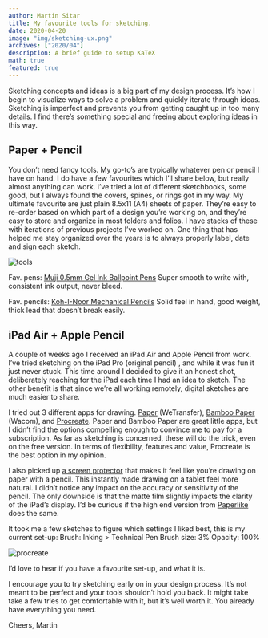 ```yaml
---
author: Martin Sitar
title: My favourite tools for sketching.
date: 2020-04-20
image: "img/sketching-ux.png"
archives: ["2020/04"]
description: A brief guide to setup KaTeX
math: true
featured: true
---
```


Sketching concepts and ideas is a big part of my design process. It’s how I begin to visualize ways to solve a problem and quickly iterate through ideas. Sketching is imperfect and prevents you from getting caught up in too many details. I find there’s something special and freeing about exploring ideas in this way.

## Paper + Pencil
You don’t need fancy tools. My go-to’s are typically whatever pen or pencil I have on hand. I do have a few favourites which I’ll share below, but really almost anything can work. I’ve tried a lot of different sketchbooks, some good, but I always found the covers, spines, or rings got in my way. My ultimate favourite are just plain 8.5x11 (A4) sheets of paper. They’re easy to re-order based on which part of a design you’re working on, and they’re easy to store and organize in most folders and folios. I have stacks of these with iterations of previous projects I’ve worked on.  One thing that has helped me stay organized over the years is to always properly label, date and sign each sketch. 

![tools](/img/sketching/607e28af3fe3506c9bc18227_IMG-4940.JPG)

Fav. pens: [Muji 0.5mm Gel Ink Ballpoint Pens](https://amzn.to/3aalgOz)
Super smooth to write with, consistent ink output, never bleed. 

Fav. pencils: [Koh-I-Noor Mechanical Pencils](https://amzn.to/3smNax1)
Solid feel in hand, good weight, thick lead that doesn’t break easily. 


## iPad Air + Apple Pencil
A couple of weeks ago I received an iPad Air and Apple Pencil from work. I’ve tried sketching on the iPad Pro (original pencil) , and while it was fun it just never stuck. This time around I decided to give it an honest shot, deliberately reaching for the iPad each time I had an idea to sketch.  The other benefit is that since we’re all working remotely, digital sketches are much easier to share. 

I tried out 3 different apps for drawing. [Paper](https://paper.bywetransfer.com) (WeTransfer), [Bamboo Paper](https://www.wacom.com/en-ca/products/apps-services/bamboo-paper) (Wacom), and [Procreate](https://procreate.art). Paper and Bamboo Paper are great little apps, but I didn’t find the options compelling enough to convince me to pay for a subscription. As far as sketching is concerned, these will do the trick, even on the free version. In terms of flexibility, features and value, Procreate is the best option in my opinion. 

I also picked up [a screen protector](https://amzn.to/3mSOJBJ) that makes it feel like you’re drawing on paper with a pencil. This instantly made drawing on a tablet feel more natural. I didn’t notice any impact on the accuracy or sensitivity of the pencil. The only downside is that the matte film slightly impacts the clarity of the iPad’s display.  I’d be curious if the high end version from [Paperlike](http://paperlike.com) does the same. 

It took me a few sketches to figure which settings I liked best, this is my current set-up: 
Brush: Inking > Technical Pen
Brush size: 3%
Opacity: 100%

![procreate](/img/sketching/607e2937c0c9f42a0fded003_IMG-0005.PNG)

I’d love to hear if you have a favourite set-up, and what it is.

I encourage you to try sketching early on in your design process. It’s not meant to be perfect and your tools shouldn’t hold you back. It might take take a few tries to get comfortable with it, but it’s well worth it. You already have everything you need. 

Cheers,
Martin 